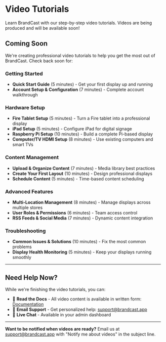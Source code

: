 # Video Tutorials

Learn BrandCast with our step-by-step video tutorials. Videos are being produced and will be available soon!

## Coming Soon

We're creating professional video tutorials to help you get the most out of BrandCast. Check back soon for:

### Getting Started
- **Quick Start Guide** (5 minutes) - Get your first display up and running
- **Account Setup & Configuration** (7 minutes) - Complete account walkthrough

### Hardware Setup
- **Fire Tablet Setup** (5 minutes) - Turn a Fire tablet into a professional display
- **iPad Setup** (5 minutes) - Configure iPad for digital signage
- **Raspberry Pi Setup** (10 minutes) - Build a complete Pi-based display
- **Computer/TV HDMI Setup** (8 minutes) - Use existing computers and smart TVs

### Content Management
- **Upload & Organize Content** (7 minutes) - Media library best practices
- **Create Your First Layout** (10 minutes) - Design professional displays
- **Schedule Content** (5 minutes) - Time-based content scheduling

### Advanced Features
- **Multi-Location Management** (8 minutes) - Manage displays across multiple stores
- **User Roles & Permissions** (6 minutes) - Team access control
- **RSS Feeds & Social Media** (7 minutes) - Dynamic content integration

### Troubleshooting
- **Common Issues & Solutions** (10 minutes) - Fix the most common problems
- **Display Health Monitoring** (5 minutes) - Keep your displays running smoothly

---

## Need Help Now?

While we're finishing the video tutorials, you can:

- 📖 **Read the Docs** - All video content is available in written form: [Documentation](/)
- 📧 **Email Support** - Get personalized help: support@brandcast.app
- 💬 **Live Chat** - Available in your admin dashboard

---

**Want to be notified when videos are ready?** Email us at support@brandcast.app with "Notify me about videos" in the subject line.
